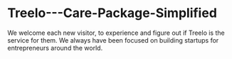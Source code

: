 # Treelo---Care-Package-Simplified
We welcome each new visitor, to experience and figure out if Treelo is the service for them. We always have been focused on building startups for entrepreneurs around the world.
